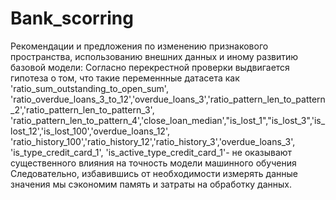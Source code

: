 # Bank_scorring
Рекомендации и предложения по изменению признакового пространства, использованию внешних данных и иному развитию базовой модели:
Согласно перекрестной проверки выдвигается гипотеза о том, что такие переменнные датасета как 'ratio_sum_outstanding_to_open_sum', 'ratio_overdue_loans_3_to_12','overdue_loans_3','ratio_pattern_len_to_pattern_2','ratio_pattern_len_to_pattern_3', 'ratio_pattern_len_to_pattern_4','close_loan_median',"is_lost_1","is_lost_3",'is_lost_12','is_lost_100','overdue_loans_12',
'ratio_history_100','ratio_history_12','ratio_history_3','overdue_loans_3', 'is_type_credit_card_1',
'is_active_type_credit_card_1'- не оказывают существенного влияния на точность модели машинного обучения
Следовательно, избавившись от необходимости измерять данные значения мы сэкономим память и затраты на обработку данных.
